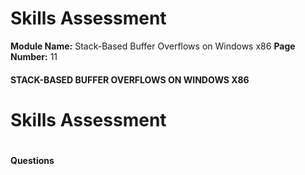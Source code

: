 <!--
 // Platform: Academy
// URL: https://academy.hackthebox.com/module/89/section/961
// Platform Version: V1
// Module ID: 89
// Module Name: Stack-Based Buffer Overflows on Windows x86
// Module Difficulty: Medium
// Section ID: 961
// Section Title: Skills Assessment
// Page Title: Hack The Box - Academy
// Page Number: 11
-->

# Skills Assessment

**Module Name:** Stack-Based Buffer Overflows on Windows x86 **Page Number:** 11

#### 

#### STACK-BASED BUFFER OVERFLOWS ON WINDOWS X86

# Skills Assessment

# 

# 

#### Questions

####